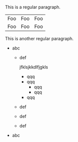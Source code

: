 This is a regular paragraph.

<table>
    <tr>
        <td>Foo</td>
        <td>Foo</td>
        <td>Foo</td>
    </tr>
    <tr>
        <td>Foo</td>
        <td>Foo</td>
        <td>Foo</td>
    </tr>
</table>

This is another regular paragraph.

- abc
    - def

        jfklsjkkdlfjgkls

        - qqq
        - qqq
            - qqq
            - qqq
        - qqq

    - def
    - def
    - def
- abc
